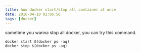 ```yaml
---
title: how docker start/stop all container at once
date: 2016-04-10 01:06:56
tags: [docker]
---
```


sometime you wanna stop all docker,
you can try this command.

    docker start $(docker ps -aq)
    docker stop $(docker ps -aq)

